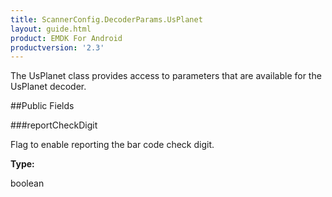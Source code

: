 ```yaml
---
title: ScannerConfig.DecoderParams.UsPlanet
layout: guide.html
product: EMDK For Android
productversion: '2.3'
---
```


The UsPlanet class provides access to parameters that are available
 for the UsPlanet decoder.

##Public Fields

###reportCheckDigit

Flag to enable reporting the bar code check digit.

**Type:**

boolean













